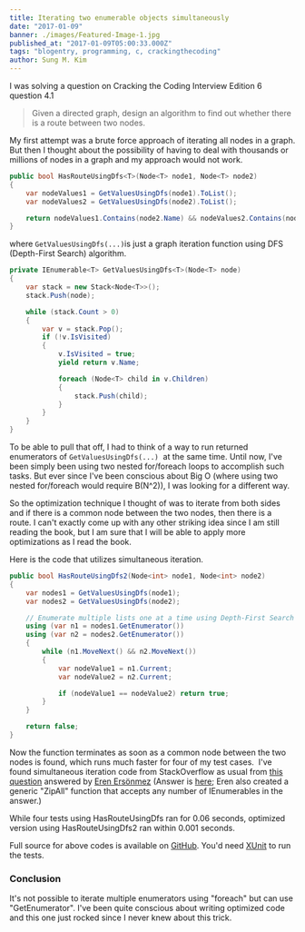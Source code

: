 ```yaml
---
title: Iterating two enumerable objects simultaneously
date: "2017-01-09"
banner: ./images/Featured-Image-1.jpg
published_at: "2017-01-09T05:00:33.000Z"
tags: "blogentry, programming, c, crackingthecoding"
author: Sung M. Kim
---
```


I was solving a question on Cracking the Coding Interview Edition 6 question 4.1

> Given a directed graph, design an algorithm to find out whether there is a route between two nodes.

My first attempt was a brute force approach of iterating all nodes in a graph. But then I thought about the possibility of having to deal with thousands or millions of nodes in a graph and my approach would not work.

```csharp
public bool HasRouteUsingDfs<T>(Node<T> node1, Node<T> node2)
{
	var nodeValues1 = GetValuesUsingDfs(node1).ToList();
	var nodeValues2 = GetValuesUsingDfs(node2).ToList();

	return nodeValues1.Contains(node2.Name) && nodeValues2.Contains(node1.Name);
}
```

where `GetValuesUsingDfs(...)`is just a graph iteration function using DFS (Depth-First Search) algorithm.

```csharp
private IEnumerable<T> GetValuesUsingDfs<T>(Node<T> node)
{
	var stack = new Stack<Node<T>>();
	stack.Push(node);

	while (stack.Count > 0)
	{
		var v = stack.Pop();
		if (!v.IsVisited)
		{
			v.IsVisited = true;
			yield return v.Name;

			foreach (Node<T> child in v.Children)
			{
				stack.Push(child);
			}
		}
	}
}
```

To be able to pull that off, I had to think of a way to run returned enumerators of `GetValuesUsingDfs(...)`  at the same time. Until now, I've been simply been using two nested for/foreach loops to accomplish such tasks. But ever since I've been conscious about Big O (where using two nested for/foreach would require B(N^2)), I was looking for a different way.

So the optimization technique I thought of was to iterate from both sides and if there is a common node between the two nodes, then there is a route. I can't exactly come up with any other striking idea since I am still reading the book, but I am sure that I will be able to apply more optimizations as I read the book.

Here is the code that utilizes simultaneous iteration.

```csharp
public bool HasRouteUsingDfs2(Node<int> node1, Node<int> node2)
{
	var nodes1 = GetValuesUsingDfs(node1);
	var nodes2 = GetValuesUsingDfs(node2);

	// Enumerate multiple lists one at a time using Depth-First Search
	using (var n1 = nodes1.GetEnumerator())
	using (var n2 = nodes2.GetEnumerator())
	{
		while (n1.MoveNext() && n2.MoveNext())
		{
			var nodeValue1 = n1.Current;
			var nodeValue2 = n2.Current;

			if (nodeValue1 == nodeValue2) return true;
		}
	}

	return false;
}
```

Now the function terminates as soon as a common node between the two nodes is found, which runs much faster for four of my test cases.  I've found simultaneous iteration code from StackOverflow as usual from [this question](https://stackoverflow.com/questions/18395943/using-foreach-to-iterate-simultaneously-through-multiple-lists-syntax-sugar) answered by [Eren Ersönmez](https://stackoverflow.com/users/201088/eren-ers%C3%B6nmez) (Answer is [here](https://stackoverflow.com/a/18396163/4035); Eren also created a generic "ZipAll" function that accepts any number of IEnumerables in the answer.)

While four tests using HasRouteUsingDfs ran for 0.06 seconds, optimized version using HasRouteUsingDfs2 ran within 0.001 seconds.

Full source for above codes is available on [GitHub](https://github.com/dance2die/Demo.LearnByDoing/blob/master/Demo.LearnByDoing.Tests/Chapter04/Chapter4_1Test.cs). You'd need [XUnit](https://github.com/xunit/xunit) to run the tests.

### Conclusion

It's not possible to iterate multiple enumerators using "foreach" but can use "GetEnumerator". I've been quite conscious about writing optimized code and this one just rocked since I never knew about this trick.
